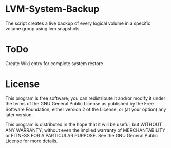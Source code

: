 LVM-System-Backup
=================

The script creates a live backup of every logical volume in a specific volume group using lvm snapshots.

ToDo
=================
Create Wiki entry for complete system restore


License
=================

This program is free software; you can redistribute it and/or modify it under the terms of the GNU General Public License as published by the Free Software Foundation; either version 2 of the License, or (at your option) any later version.

This program is distributed in the hope that it will be useful, but WITHOUT ANY WARRANTY; without even the implied warranty of MERCHANTABILITY or FITNESS FOR A PARTICULAR PURPOSE.  See the GNU General Public License for more details.
